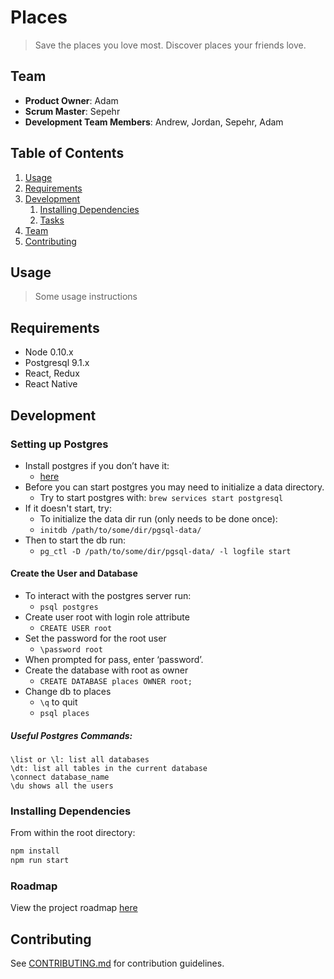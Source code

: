 # Places

> Save the places you love most.
> Discover places your friends love.

## Team

  - __Product Owner__: Adam
  - __Scrum Master__: Sepehr
  - __Development Team Members__: Andrew, Jordan, Sepehr, Adam

## Table of Contents

1. [Usage](#Usage)
1. [Requirements](#requirements)
1. [Development](#development)
    1. [Installing Dependencies](#installing-dependencies)
    1. [Tasks](#tasks)
1. [Team](#team)
1. [Contributing](#contributing)

## Usage

> Some usage instructions

## Requirements

- Node 0.10.x
- Postgresql 9.1.x
- React, Redux
- React Native

## Development

### Setting up Postgres
- Install postgres if you don’t have it:
  - [here](https://launchschool.com/blog/how-to-install-postgresql-on-a-mac)
- Before you can start postgres you may need to initialize a data directory.
  - Try to start postgres with: `brew services start postgresql`
- If it doesn't start, try:
  - To initialize the data dir run (only needs to be done once):
  - `initdb /path/to/some/dir/pgsql-data/`
- Then to start the db run:
  - `pg_ctl -D /path/to/some/dir/pgsql-data/ -l logfile start`

#### Create the User and Database

- To interact with the postgres server run:
  - `psql postgres`
- Create user root with login role attribute
  - `CREATE USER root`
- Set the password for the root user
  - `\password root`
- When prompted for pass, enter ‘password’.
- Create the database with root as owner
  - `CREATE DATABASE places OWNER root;`
- Change db to places
  - `\q` to quit 
  - `psql places` 
  
##### Useful Postgres Commands:
```
\list or \l: list all databases
\dt: list all tables in the current database
\connect database_name
\du shows all the users
```

### Installing Dependencies

From within the root directory:

```sh
npm install
npm run start
```

### Roadmap

View the project roadmap [here](https://waffle.io/places-app/web)


## Contributing

See [CONTRIBUTING.md](CONTRIBUTING.md) for contribution guidelines.
